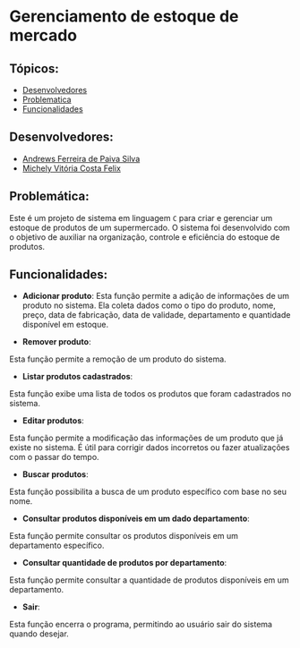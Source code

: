 # Gerenciamento de estoque de mercado
## Tópicos:
- [Desenvolvedores](#Desenvolvedores)
- [Problematica](#Problemática)
- [Funcionalidades](#Funcionalidades)
## Desenvolvedores:
- [Andrews Ferreira de Paiva Silva](https://github.com/TheFonci)
- [Michely Vitória Costa Felix](https://github.com/MichelyFelix)
## Problemática:
Este é um projeto de sistema em linguagem `C` para criar e gerenciar um estoque de produtos de um supermercado. O sistema foi desenvolvido com o objetivo de auxiliar na organização, controle e eficiência do estoque de produtos.
## Funcionalidades:
- **Adicionar produto**:
Esta função permite a adição de informações de um produto no sistema. Ela coleta dados como o tipo do produto, nome, preço, data de fabricação, data de validade, departamento e quantidade disponível em estoque.

- **Remover produto**:
  
Esta função permite a remoção de um produto do sistema.

- **Listar produtos cadastrados**:
  
Esta função exibe uma lista de todos os produtos que foram cadastrados no sistema.

- **Editar produtos**:
  
Esta função permite a modificação das informações de um produto que já existe no sistema. É útil para corrigir dados incorretos ou fazer atualizações com o passar do tempo.

- **Buscar produtos**:
  
Esta função possibilita a busca de um produto específico com base no seu nome.

- **Consultar produtos disponíveis em um dado departamento**:
  
Esta função permite consultar os produtos disponíveis em um departamento específico.

- **Consultar quantidade de produtos por departamento**:
  
Esta função permite consultar a quantidade de produtos disponíveis em um departamento.

- **Sair**:
  
Esta função encerra o programa, permitindo ao usuário sair do sistema quando desejar.
